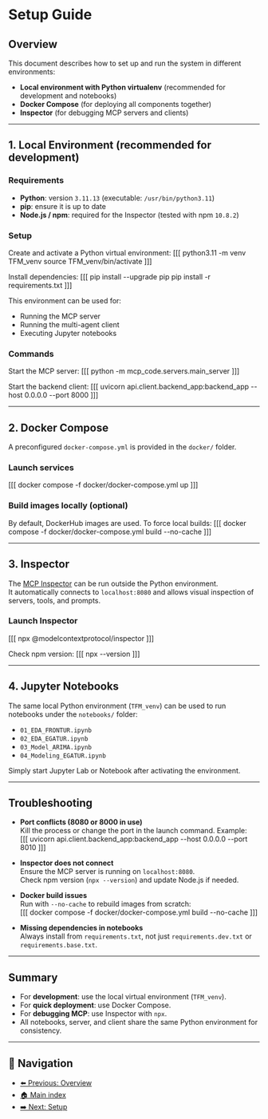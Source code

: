 # Setup Guide

## Overview

This document describes how to set up and run the system in different environments:
- **Local environment with Python virtualenv** (recommended for development and notebooks)
- **Docker Compose** (for deploying all components together)
- **Inspector** (for debugging MCP servers and clients)

---

## 1. Local Environment (recommended for development)

### Requirements
- **Python**: version `3.11.13` (executable: `/usr/bin/python3.11`)
- **pip**: ensure it is up to date
- **Node.js / npm**: required for the Inspector (tested with npm `10.8.2`)

### Setup
Create and activate a Python virtual environment:
[[[
python3.11 -m venv TFM_venv
source TFM_venv/bin/activate
]]]

Install dependencies:
[[[
pip install --upgrade pip
pip install -r requirements.txt
]]]

This environment can be used for:
- Running the MCP server
- Running the multi-agent client
- Executing Jupyter notebooks

### Commands

Start the MCP server:
[[[
python -m mcp_code.servers.main_server
]]]

Start the backend client:
[[[
uvicorn api.client.backend_app:backend_app --host 0.0.0.0 --port 8000
]]]

---

## 2. Docker Compose

A preconfigured `docker-compose.yml` is provided in the `docker/` folder.

### Launch services
[[[
docker compose -f docker/docker-compose.yml up
]]]

### Build images locally (optional)
By default, DockerHub images are used. To force local builds:
[[[
docker compose -f docker/docker-compose.yml build --no-cache
]]]

---

## 3. Inspector

The [MCP Inspector](https://github.com/modelcontextprotocol/inspector) can be run outside the Python environment.  
It automatically connects to `localhost:8080` and allows visual inspection of servers, tools, and prompts.

### Launch Inspector
[[[
npx @modelcontextprotocol/inspector
]]]

Check npm version:
[[[
npx --version
]]]

---

## 4. Jupyter Notebooks

The same local Python environment (`TFM_venv`) can be used to run notebooks under the `notebooks/` folder:
- `01_EDA_FRONTUR.ipynb`
- `02_EDA_EGATUR.ipynb`
- `03_Model_ARIMA.ipynb`
- `04_Modeling_EGATUR.ipynb`

Simply start Jupyter Lab or Notebook after activating the environment.

---

## Troubleshooting

- **Port conflicts (8080 or 8000 in use)**  
  Kill the process or change the port in the launch command. Example:  
  [[[
  uvicorn api.client.backend_app:backend_app --host 0.0.0.0 --port 8010
  ]]]

- **Inspector does not connect**  
  Ensure the MCP server is running on `localhost:8080`.  
  Check npm version (`npx --version`) and update Node.js if needed.

- **Docker build issues**  
  Run with `--no-cache` to rebuild images from scratch:  
  [[[
  docker compose -f docker/docker-compose.yml build --no-cache
  ]]]

- **Missing dependencies in notebooks**  
  Always install from `requirements.txt`, not just `requirements.dev.txt` or `requirements.base.txt`.

---

## Summary

- For **development**: use the local virtual environment (`TFM_venv`).  
- For **quick deployment**: use Docker Compose.  
- For **debugging MCP**: use Inspector with `npx`.  
- All notebooks, server, and client share the same Python environment for consistency.

------------------------------------------------------------------------

## 🧭 Navigation

- [⬅️ Previous: Overview](/01_overview.md)
- [🏠 Main index](../README.md#documentation)
- [➡️ Next: Setup](/02_setup.md)